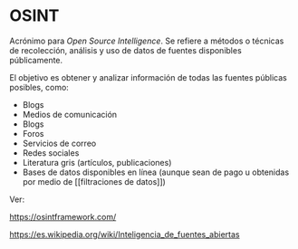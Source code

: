 # OSINT
Acrónimo para *Open Source Intelligence*. Se refiere a métodos o técnicas de recolección, análisis y uso de datos de fuentes disponibles públicamente. 

El objetivo es obtener y analizar información de todas las fuentes públicas posibles, como:

- Blogs
- Medios de comunicación
- Blogs
- Foros
- Servicios de correo
- Redes sociales
- Literatura gris (artículos, publicaciones)
- Bases de datos disponibles en línea (aunque sean de pago u obtenidas por medio de [[filtraciones de datos]])

Ver:

https://osintframework.com/

https://es.wikipedia.org/wiki/Inteligencia_de_fuentes_abiertas

